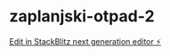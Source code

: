 # zaplanjski-otpad-2

[Edit in StackBlitz next generation editor ⚡️](https://stackblitz.com/~/github.com/denzel1961/zaplanjski-otpad-2)